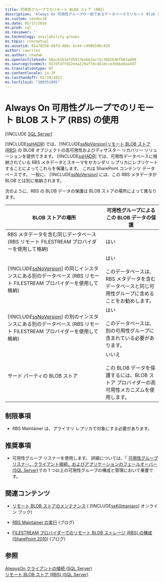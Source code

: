 ```yaml
---
title: 可用性グループでのリモート BLOB ストア (RBS)
description: 'Always On 可用性グループの一部であるデータベースでリモート Blob ストア (RBS) を使用する方法について説明します。 '
ms.custom: seodec18
ms.date: 05/17/2016
ms.prod: sql
ms.reviewer: ''
ms.technology: availability-groups
ms.topic: conceptual
ms.assetid: 01a70258-d4fd-40bc-bc44-c490b5d6c420
author: cawrites
ms.author: chadam
ms.openlocfilehash: b0acb1b1efd5913eeb62acc5c3b82b40fb03ad88
ms.sourcegitcommit: 917df4ffd22e4a229af7dc481dcce3ebba0aa4d7
ms.translationtype: HT
ms.contentlocale: ja-JP
ms.lasthandoff: 02/10/2021
ms.locfileid: "100351045"
---
```

# <a name="use-remote-blob-store-rbs-with-always-on-availability-groups"></a>Always On 可用性グループでのリモート BLOB ストア (RBS) の使用
[!INCLUDE [SQL Server](../../../includes/applies-to-version/sqlserver.md)]

  [!INCLUDE[ssHADR](../../../includes/sshadr-md.md)] では、[!INCLUDE[ssNoVersion](../../../includes/ssnoversion-md.md)][リモート BLOB ストア (RBS)](../../../relational-databases/blob/remote-blob-store-rbs-sql-server.md) の BLOB オブジェクトの高可用性およびディザスター リカバリー ソリューションを提供できます。 [!INCLUDE[ssHADR](../../../includes/sshadr-md.md)] では、可用性データベースに格納されている RBS メタデータとスキーマをセカンダリ レプリカにレプリケートすることによってこれらを保護します。 これは SharePoint コンテンツ データベースです。 一般に、 [!INCLUDE[ssNoVersion](../../../includes/ssnoversion-md.md)] には、この RBS メタデータが BLOB とは別に格納されます。  
  
 次のように、RBS の BLOB データの保護は BLOB ストアの場所によって異なります。  
  
|BLOB ストアの場所|可用性グループによるこの BLOB データの保護|  
|-------------------------|-----------------------------------------------------|  
|RBS メタデータを含む同じデータベース (RBS リモート FILESTREAM プロバイダーを使用して格納)|はい|  
|[!INCLUDE[ssNoVersion](../../../includes/ssnoversion-md.md)] の同じインスタンスにある別のデータベース (RBS リモート FILESTREAM プロバイダーを使用して格納)|はい<br /><br /> このデータベースは、RBS メタデータを含むデータベースと同じ可用性グループに含めることをお勧めします。|  
|[!INCLUDE[ssNoVersion](../../../includes/ssnoversion-md.md)] の別のインスタンスにある別のデータベース (RBS リモート FILESTREAM プロバイダーを使用して格納)|はい<br /><br /> このデータベースは、別の可用性グループに含まれている必要があります。|  
|サード パーティの BLOB ストア|いいえ<br /><br /> この BLOB データを保護するには、BLOB ストア プロバイダーの高可用性メカニズムを使用します。|  
  
##  <a name="limitations"></a><a name="Limitations"></a> 制限事項  
  
-   RBS Maintainer は、プライマリ レプリカで対象にする必要があります。  
  
##  <a name="recommendations"></a><a name="Recommendations"></a> 推奨事項  
  
-   可用性グループ リスナーを使用します。 詳細については、「 [可用性グループ リスナー、クライアント接続、およびアプリケーションのフェールオーバー &#40;SQL Server&#41;](../../../database-engine/availability-groups/windows/listeners-client-connectivity-application-failover.md)での 1 つ以上の可用性グループの構成と管理において重要です。  
  
##  <a name="related-content"></a><a name="RelatedContent"></a> 関連コンテンツ  
  
-   [リモート BLOB ストアのメンテナンス](https://msdn.microsoft.com/library/gg316773\(SQL.105\).aspx) ( [!INCLUDE[ssKilimanjaro](../../../includes/sskilimanjaro-md.md)] オンライン ブック)  
  
-   [RBS Maintainer の実行](/archive/blogs/sqlrbs/running-rbs-maintainer) (ブログ)  
  
-   [FILESTREAM プロバイダーでのリモート BLOB ストレージ (RBS) の構成 (SharePoint 2010)](/archive/blogs/mvpawardprogram/configure-remote-blob-storage-rbs-with-the-filestream-provider-sharepoint-2010) (ブログ)  
  
## <a name="see-also"></a>参照  
 [AlwaysOn クライアントの接続 &#40;SQL Server&#41;](../../../database-engine/availability-groups/windows/always-on-client-connectivity-sql-server.md)   
 [リモート BLOB ストア &#40;RBS&#41; &#40;SQL Server&#41;](../../../relational-databases/blob/remote-blob-store-rbs-sql-server.md)  
  
